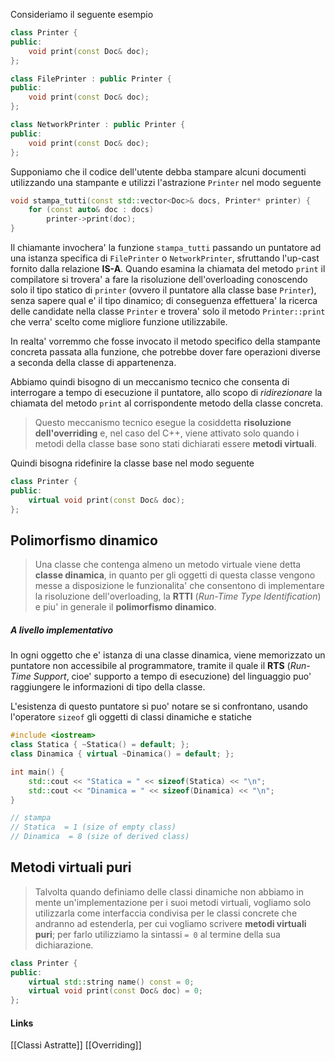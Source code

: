 Consideriamo il seguente esempio
```cpp
class Printer {
public:
	void print(const Doc& doc);
};

class FilePrinter : public Printer {
public:
	void print(const Doc& doc);
};

class NetworkPrinter : public Printer {
public:
	void print(const Doc& doc);
};
```

Supponiamo che il codice dell'utente debba stampare alcuni documenti utilizzando una stampante e utilizzi l'astrazione `Printer` nel modo seguente
```cpp
void stampa_tutti(const std::vector<Doc>& docs, Printer* printer) {
	for (const auto& doc : docs)
		printer->print(doc);
}
```
Il chiamante invochera' la funzione `stampa_tutti` passando un puntatore ad una istanza specifica di `FilePrinter` o `NetworkPrinter`, sfruttando l'up-cast fornito dalla relazione **IS-A**. Quando esamina la chiamata del metodo `print` il compilatore si trovera' a fare la risoluzione dell'overloading conoscendo solo il tipo statico di `printer` (ovvero il puntatore alla classe base `Printer`), senza sapere qual e' il tipo dinamico; di conseguenza effettuera' la ricerca delle candidate nella classe `Printer` e trovera' solo il metodo `Printer::print` che verra' scelto come migliore funzione utilizzabile.

In realta' vorremmo che fosse invocato il metodo specifico della stampante concreta passata alla funzione, che potrebbe dover fare operazioni diverse a seconda della classe di appartenenza.

Abbiamo quindi bisogno di un meccanismo tecnico che consenta di interrogare a tempo di esecuzione il puntatore, allo scopo di *ridirezionare* la chiamata del metodo `print` al corrispondente metodo della classe concreta.

>Questo meccanismo tecnico esegue la cosiddetta **risoluzione dell'overriding** e, nel caso del C++, viene attivato solo quando i metodi della classe base sono stati dichiarati essere **metodi virtuali**.

Quindi bisogna ridefinire la classe base nel modo seguente
```cpp
class Printer {
public:
	virtual void print(const Doc& doc);
};
```

## Polimorfismo dinamico
>Una classe che contenga almeno un metodo virtuale viene detta **classe dinamica**, in quanto per gli oggetti di questa classe vengono messe a disposizione le funzionalita' che consentono di implementare la risoluzione dell'overloading, la **RTTI** (*Run-Time Type Identification*) e piu' in generale il **polimorfismo dinamico**.

##### A livello implementativo
In ogni oggetto che e' istanza di una classe dinamica, viene memorizzato un puntatore non accessibile al programmatore, tramite il quale il **RTS** (*Run-Time Support*, cioe' supporto a tempo di esecuzione) del linguaggio puo' raggiungere le informazioni di tipo della classe.

L'esistenza di questo puntatore si puo' notare se si confrontano, usando l'operatore `sizeof` gli oggetti di classi dinamiche e statiche
```cpp
#include <iostream>
class Statica { ~Statica() = default; };
class Dinamica { virtual ~Dinamica() = default; };

int main() {
	std::cout << "Statica = " << sizeof(Statica) << "\n";
	std::cout << "Dinamica = " << sizeof(Dinamica) << "\n";
}

// stampa 
// Statica  = 1 (size of empty class)
// Dinamica  = 8 (size of derived class)
```
## Metodi virtuali puri
>Talvolta quando definiamo delle classi dinamiche non abbiamo in mente un'implementazione per i suoi metodi virtuali, vogliamo solo utilizzarla come interfaccia condivisa per le classi concrete che andranno ad estenderla, per cui vogliamo scrivere **metodi virtuali puri**; per farlo utilizziamo la sintassi `= 0` al termine della sua dichiarazione.

```cpp
class Printer {
public:
	virtual std::string name() const = 0;
	virtual void print(const Doc& doc) = 0;
};
```

#### Links
[[Classi Astratte]]
[[Overriding]]